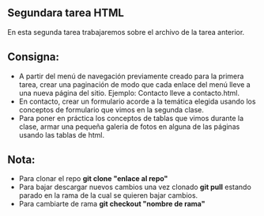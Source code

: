 ## Segundara tarea HTML

En esta segunda tarea trabajaremos sobre el archivo de la tarea anterior. 

## Consigna:

- A partir del menú de navegación previamente creado para la primera tarea, crear una paginación de modo que cada enlace del menú lleve a una nueva página del sitio. Ejemplo: Contacto lleve a contacto.html.
- En contacto, crear un formulario acorde a la temática elegida usando los conceptos de formulario que vimos en la segunda clase.
- Para poner en práctica los conceptos de tablas que vimos durante la clase, armar una pequeña galeria de fotos en alguna de las páginas usando las tablas de html.

## Nota:
- Para clonar el repo **git clone "enlace al repo"**
- Para bajar descargar nuevos cambios una vez clonado **git pull** estando parado en la rama de la cual se quieren bajar cambios.
- Para cambiarte de rama **git checkout "nombre de rama"**